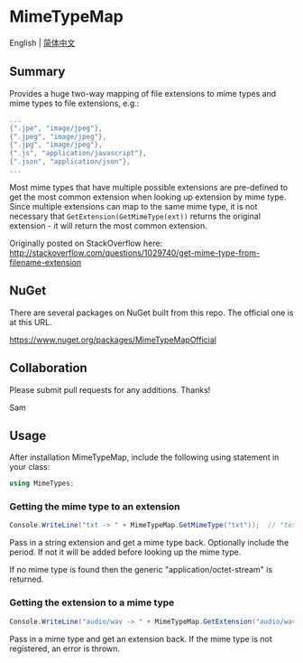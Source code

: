 # MimeTypeMap

English | [简体中文](README-zh-Hans.md)

## Summary
Provides a huge two-way mapping of file extensions to mime types and mime types to file extensions, e.g.:

```c#
...
{".jpe", "image/jpeg"},
{".jpeg", "image/jpeg"},
{".jpg", "image/jpeg"},
{".js", "application/javascript"},
{".json", "application/json"},
...
```

Most mime types that have multiple possible extensions are pre-defined to get the most common extension when looking
up extension by mime type. Since multiple extensions can map to the same mime type, it is not necessary that `GetExtension(GetMimeType(ext))` returns the original extension - it will return the most common extension.

Originally posted on StackOverflow here: http://stackoverflow.com/questions/1029740/get-mime-type-from-filename-extension

## NuGet

There are several packages on NuGet built from this repo. The official one is at this URL.

https://www.nuget.org/packages/MimeTypeMapOfficial

## Collaboration

Please submit pull requests for any additions. Thanks!

Sam


## Usage

After installation MimeTypeMap, include the following using statement in your class:

```cs
using MimeTypes;
```

### Getting the mime type to an extension

```cs
Console.WriteLine("txt -> " + MimeTypeMap.GetMimeType("txt"));  // "text/plain"
```

Pass in a string extension and get a mime type back. Optionally include the period. If not it will be added before looking up the mime type.

If no mime type is found then the generic "application/octet-stream" is returned.

### Getting the extension to a mime type

```cs
Console.WriteLine("audio/wav -> " + MimeTypeMap.GetExtension("audio/wav")); // ".wav"
```

Pass in a mime type and get an extension back. If the mime type is not registered, an error is thrown.
